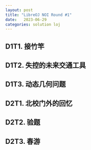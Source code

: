 ```yaml
---
layout: post
title: "LibreOJ NOI Round #1"
date:   2023-06-29
categories: solution loj
---
```


## D1T1. 接竹竿

## D1T2. 失控的未来交通工具

## D1T3. 动态几何问题

## D2T1. 北校门外的回忆

## D2T2. 验题

## D2T3. 春游